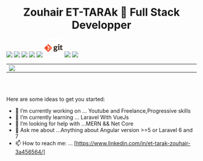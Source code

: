 
<h1 align='center'>
Zouhair ET-TARAk  👋   Full Stack  Developper
</h1>
<code><a href="https://laravel.com/" target="_blank"><img height="50" src="https://www.vectorlogo.zone/logos/laravel/laravel-ar21.svg"></a></code>
<code><a href="https://vuejs.org/" target="_blank"><img height="40" src="https://www.vectorlogo.zone/logos/vuejs/vuejs-icon.svg"></a></code>
<code><a href="https://Angular.io/" target="_blank"><img height="50" src="https://www.vectorlogo.zone/logos/angular/angular-icon.svg"></a></code>
<code><a href="https://nodejs.io/" target="_blank"><img height="50" src="https://www.vectorlogo.zone/logos/nodejs/nodejs-ar21.svg"></a></code>
<code><a href="https://cloud.mongodb.com/" target="_blank"><img height="50" src="https://www.vectorlogo.zone/logos/mongodb/mongodb-ar21.svg"></a></code>
<code><a href="https://python.org/" target="_blank"><img height="50" src="https://github.com/devicons/devicon/blob/master/icons/git/git-original-wordmark.svg"></a></code>
<code><a href="https://firebase.com/" target="_blank"><img height="50" src="https://www.vectorlogo.zone/logos/firebase/firebase-icon.svg"></a></code>
<code><a href="https://python.org/" target="_blank"><img height="50" src="https://www.vectorlogo.zone/logos/python/python-horizontal.svg"></a></code>
<center>
  <table class="table table-hover">
  <tr>
      <td>
        <img width="550px" align="left" src="https://github-readme-stats.vercel.app/api?username=ZEDTARIK" />
      </td>
      <td>
          <img width="550px" align="left" src="https://github-readme-stats.vercel.app/api/top-langs/?username=ZEDTARIK&hide=html&layout=compact" />
       </td>
  </tr>   
</table>
</center>



<br />
<br />


Here are some ideas to get you started:

- 🔭 I’m currently working on ... Youtube and Freelance,Progressive skills 
- 🌱 I’m currently learning ... Laravel With VueJs
- 🤔 I’m looking for help with ...MERN && Net Core
- 💬 Ask me about ...Anything about Angular version >=5  or Laravel 6 and 7
- 📫 How to reach me: ... [https://www.linkedin.com/in/et-tarak-zouhair-3a456564/]


